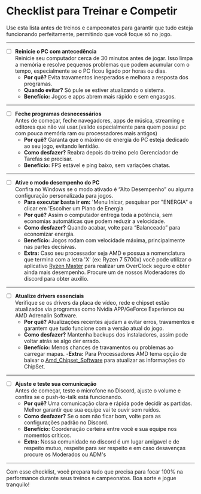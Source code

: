 # Checklist para Treinar e Competir

Use esta lista antes de treinos e campeonatos para garantir que tudo esteja funcionando perfeitamente, permitindo que você foque só no jogo.

---

- [ ] **Reinicie o PC com antecedência**  
  Reinicie seu computador cerca de 30 minutos antes de jogar. Isso limpa a memória e resolve pequenos problemas que podem acumular com o tempo, especialmente se o PC ficou ligado por horas ou dias.  
  - **Por quê?** Evita travamentos inesperados e melhora a resposta dos programas.
  - **Quando evitar?** Só pule se estiver atualizando o sistema.
  - **Benefício:** Jogos e apps abrem mais rápido e sem engasgos.

---

- [ ] **Feche programas desnecessários**  
  Antes de começar, feche navegadores, apps de música, streaming e editores que não vai usar.(valido especialmente para quem possui pc com pouca memória ram ou processadores mais antigos)
  - **Por quê?** Garanta que o máximo de energia do PC esteja dedicado ao seu jogo, evitando lentidão.
  - **Como desfazer?** Reabra depois do treino pelo Gerenciador de Tarefas se precisar.
  - **Benefício:** FPS estável e ping baixo, sem variações chatas.

---

- [ ] **Ative o modo desempenho do PC**  
  Confira no Windows se o modo ativado é “Alto Desempenho” ou alguma configuração personalizada para jogos.  
  - **Para executar basta ir em:** 'Menu Inicar, pesquisar por "ENERGIA" e clicar em 'Escolher um Plano de Energia
  - **Por quê?** Assim o computador entrega toda a potência, sem economias automáticas que podem reduzir a velocidade.
  - **Como desfazer?** Quando acabar, volte para “Balanceado” para economizar energia.
  - **Benefício:** Jogos rodam com velocidade máxima, principalmente nas partes decisivas.
  - **Extra:** Caso seu processador seja AMD e possua a nomenclatura que termina com a letra 'X' (ex: Ryzen 7 5700x) você pode utilizar o aplicativo [Ryzen Master](https://www.amd.com/pt/products/software/ryzen-master.html) para realizar um OverClock seguro e obter ainda mais desempenho. Procure um de nossos Moderadores do discord para obter auxilio.
---

- [ ] **Atualize drivers essenciais**  
  Verifique se os drivers da placa de vídeo, rede e chipset estão atualizados via programas como Nvidia APP/GeForce Experience ou AMD Adrenalin Software.  
  - **Por quê?** Atualizações recentes ajudam a evitar erros, travamentos e garantem que tudo funcione com a versão atual do jogo.
  - **Como desfazer?** Mantenha backups dos instaladores, assim pode voltar atrás se algo der errado.
  - **Benefício:** Menos chances de travamentos ou problemas ao carregar mapas.
  -**Extra:** Para Processadores AMD tema opção de baixar o [Amd_Chipset_Software](https://www.amd.com/en/resources/support-articles/faqs/CHIPSET-INSTALL.html) para atualizar as informações do ChipSet.

---

- [ ] **Ajuste e teste sua comunicação**  
  Antes de começar, teste o microfone no Discord, ajuste o volume e confira se o push-to-talk está funcionando.  
  - **Por quê?** Uma comunicação clara e rápida pode decidir as partidas. Melhor garantir que sua equipe vai te ouvir sem ruídos.
  - **Como desfazer?** Se o som não ficar bom, volte para as configurações padrão no Discord.
  - **Benefício:** Coordenação certeira entre você e sua equipe nos momentos críticos.
  - **Extra:** Nossa comunidade no discord é um lugar amigavel e de respeito mutuo, respeite para ser respeito e em caso desavenças procure os Moderados ou ADM's

---

Com esse checklist, você prepara tudo que precisa para focar 100% na performance durante seus treinos e campeonatos. Boa sorte e jogue tranquilo!